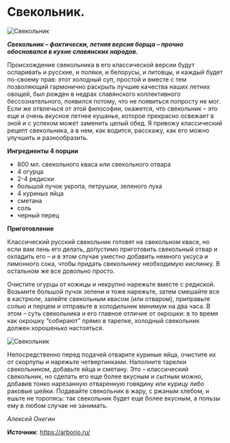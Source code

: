# Свекольник.

![Свекольник](/images/Kulinar/Soup/svekolnik-1.jpg 'Свекольник')

_**Свекольник – фактически, летняя версия борща – прочно обосновался в кухне славянских народов.**_

Происхождение свекольника в его классической версии будут оспаривать и русские, и поляки, и белорусы, и литовцы, и каждый будет по-своему прав: этот холодный суп, простой и вместе с тем позволяющий гармонично раскрыть лучшие качества наших летних овощей, был рожден в недрах славянского коллективного бессознательного, появился потому, что не появиться попросту не мог. Если же отвлечься от этой философии, окажется, что свекольник – это еще и очень вкусное летнее кушанье, которое прекрасно освежает в зной и с успехом может заменить целый обед. Я привожу классический рецепт свекольника, а в нем, как водится, расскажу, как его можно улучшить и разнообразить.

**Ингредиенты 4 порции**

- 800 мл. свекольного кваса или свекольного отвара
- 4 огурца
- 2-4 редиски
- большой пучок укропа, петрушки, зеленого лука
- 4 куриных яйца
- сметана
- соль
- черный перец

**Приготовление**

Классический русский свекольник готовят на свекольном квасе, но если вам лень его делать, допустимо приготовить свекольный отвар и охладить его – и в этом случае уместно добавить немного уксуса и лимонного сока, чтобы придать свекольнику необходимую кислинку. В остальном же все довольно просто.

Очистите огурцы от кожицы и некрупно нарежьте вместе с редиской. Возьмите большой пучок зелени и тоже нарежьте, затем смешайте все в кастрюле, залейте свекольным квасом (или отваром), приправьте солью и перцем и отправьте в холодильник минимум на два часа. В этом – суть свекольника и его главное отличие от окрошки: в то время как окрошку “собирают” прямо в тарелке, холодный свекольник должен хорошенько настояться.

![Свекольник](/images/Kulinar/Soup/svekolnik-2.jpg 'Свекольник')

Непосредственно перед подачей отварите куриные яйца, очистите их от скорлупы и нарежьте четвертинками. Наполните тарелки свекольником, добавьте яйца и сметану. Это – классический свекольник, но сделать его еще более вкусным и сытным можно, добавив тонко нарезанную отваренную говядину или курицу либо раковые шейки. Подавайте свекольник в жару, с ржаным хлебом, и ешьте не торопясь: так свекольник будет еще более вкусным, а пользы ему в любом случае не занимать.

_Алексей Онегин_

**Источник**: https://arborio.ru/
